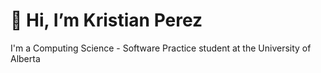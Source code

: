 # 👋 Hi, I’m Kristian Perez

I'm a Computing Science - Software Practice student at the University of Alberta





